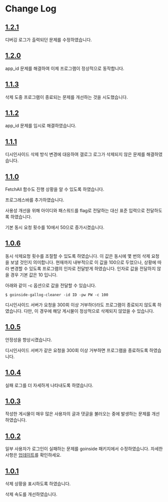 # Change Log

## [1.2.1](https://github.com/geeksbaek/goinside-gallog-cleaner/releases/tag/1.2.1)

디버깅 로그가 출력되던 문제를 수정하였습니다.

## [1.2.0](https://github.com/geeksbaek/goinside-gallog-cleaner/releases/tag/1.2.0)

app_id 문제를 해결하여 이제 프로그램이 정상적으로 동작합니다.

## [1.1.3](https://github.com/geeksbaek/goinside-gallog-cleaner/releases/tag/1.1.3)

삭제 도중 프로그램이 종료되는 문제를 개선하는 것을 시도했습니다.

## [1.1.2](https://github.com/geeksbaek/goinside-gallog-cleaner/releases/tag/1.1.2)

app_id 문제를 임시로 해결하였습니다.

## [1.1.1](https://github.com/geeksbaek/goinside-gallog-cleaner/releases/tag/1.1.1)

디시인사이드 삭제 방식 변경에 대응하여 갤로그 로그가 삭제되지 않은 문제를 해결하였습니다.

## [1.1.0](https://github.com/geeksbaek/goinside-gallog-cleaner/releases/tag/1.1.0)

FetchAll 함수도 진행 상황을 알 수 있도록 하였습니다.

프로그레스바를 추가하였습니다.

사용성 개선을 위해 아이디와 패스워드를 flag로 전달하는 대신 표준 입력으로 전달하도록 하였습니다.

기본 동시 요청 횟수를 10에서 50으로 증가시켰습니다.

## [1.0.6](https://github.com/geeksbaek/goinside-gallog-cleaner/releases/tag/1.0.6)

동시 삭제요청 횟수를 조절할 수 있도록 하였습니다. 이 값은 동시에 몇 번의 삭제 요청을 보낼 것인지 의미합니다. 현재까지 내부적으로 이 값을 100으로 두었으나, 상황에 따라 변경할 수 있도록 프로그램의 인자로 전달받게 하였습니다. 인자로 값을 전달하지 않을 경우 기본 값은 10 입니다.

아래와 같이 -c 옵션으로 값을 전달할 수 있습니다.
```
$ goinside-gallog-cleaner -id ID -pw PW -c 100
```

디시인사이드 서버가 요청을 300회 이상 거부하더라도 프로그램이 종료되지 않도록 하였습니다. 다만, 이 경우에 해당 게시물이 정상적으로 삭제되지 않았을 수 있습니다.

## [1.0.5](https://github.com/geeksbaek/goinside-gallog-cleaner/releases/tag/1.0.5)

안정성을 향상시켰습니다.

디시인사이드 서버가 같은 요청을 300회 이상 거부하면 프로그램을 종료하도록 하였습니다.

## [1.0.4](https://github.com/geeksbaek/goinside-gallog-cleaner/releases/tag/1.0.4)

실패 로그를 더 자세하게 나타내도록 하였습니다.

## [1.0.3](https://github.com/geeksbaek/goinside-gallog-cleaner/releases/tag/1.0.3)

작성한 게시물이 매우 많은 사용자의 글과 댓글을 불러오는 중에 발생하는 문제를 개선하였습니다.

## [1.0.2](https://github.com/geeksbaek/goinside-gallog-cleaner/releases/tag/1.0.2)

일부 사용자가 로그인이 실패하는 문제를 goinside 패키지에서 수정하였습니다. 자세한 사항은 [업데이트](https://github.com/geeksbaek/goinside/blob/master/README.md#2016-08-28)를 확인하세요.

## [1.0.1](https://github.com/geeksbaek/goinside-gallog-cleaner/releases/tag/1.0.1)

삭제 상황을 표시하도록 하였습니다.

삭제 속도를 개선하였습니다.
